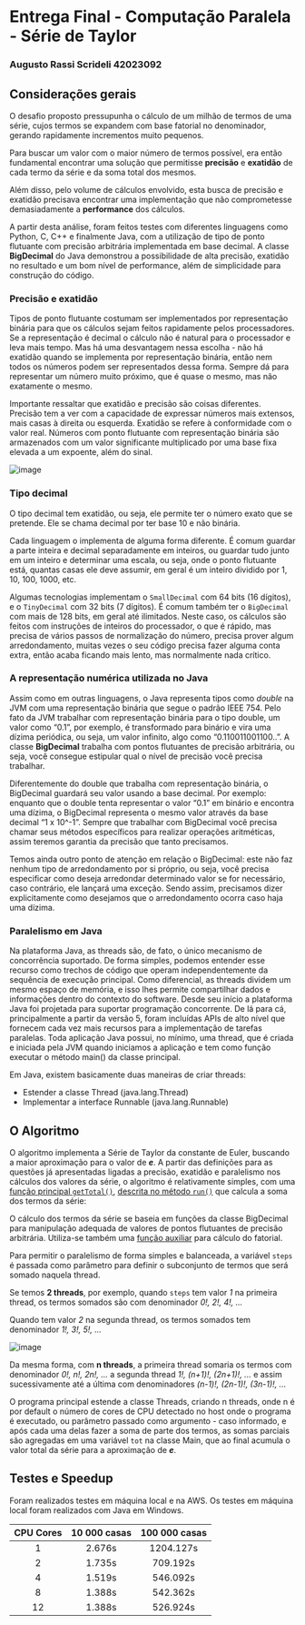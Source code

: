 # Entrega Final - Computação Paralela - Série de Taylor

### Augusto Rassi Scrideli 42023092

## Considerações gerais

O desafio proposto pressupunha o cálculo de um milhão de termos de uma série, cujos termos se expandem com base fatorial no denominador, gerando rapidamente incrementos
muito pequenos.

Para buscar um valor com o maior número de termos possível, era então fundamental encontrar uma solução que permitisse **precisão** e **exatidão** de cada termo da série
e da soma total dos mesmos. 

Além disso, pelo volume de cálculos envolvido, esta busca de precisão e exatidão precisava encontrar uma implementação que não comprometesse demasiadamente a 
**performance** dos cálculos. 

A partir desta análise, foram feitos testes com diferentes linguagens como Python, C, C++ e finalmente Java, com a utilização de tipo de ponto flutuante com precisão 
arbitrária implementada em base decimal. A classe **BigDecimal** do Java demonstrou a possibilidade de alta precisão, exatidão no resultado e um bom nível de performance,
além de simplicidade para construção do código.

### Precisão e exatidão

Tipos de ponto flutuante costumam ser implementados por representação binária para que os cálculos sejam feitos rapidamente pelos processadores. 
Se a representação é decimal o cálculo não é natural para o processador e leva mais tempo. Mas há uma desvantagem nessa escolha - não há exatidão quando se 
implementa por representação binária, então nem todos os números podem ser representados dessa forma. 
Sempre dá para representar um número muito próximo, que é quase o mesmo, mas não exatamente o mesmo.

Importante ressaltar que exatidão e precisão são coisas diferentes. Precisão tem a ver com a capacidade de expressar números mais extensos, 
mais casas à direita ou esquerda. Exatidão se refere à conformidade com o valor real.
Números com ponto flutuante com representação binária são armazenados com um valor significante multiplicado por uma base fixa elevada a um expoente, além do sinal.

![image](https://user-images.githubusercontent.com/101229028/203676404-c4ca6748-9760-4d21-9237-308525e9cd63.png)

### Tipo decimal

O tipo decimal tem exatidão, ou seja, ele permite ter o número exato que se pretende. Ele se chama decimal por ter base 10 e não binária.

Cada linguagem o implementa de alguma forma diferente. É comum guardar a parte inteira e decimal separadamente em inteiros, ou guardar tudo junto em um inteiro 
e determinar uma escala, ou seja, onde o ponto flutuante está, quantas casas ele deve assumir, em geral é um inteiro dividido por 1, 10, 100, 1000, etc.

Algumas tecnologias implementam o `SmallDecimal` com 64 bits (16 dígitos), e o `TinyDecimal` com 32 bits (7 dígitos). É comum também ter o `BigDecimal` com mais de 128 bits,
em geral até ilimitados. Neste caso, os cálculos são feitos com instruções de inteiros do processador, o que é rápido, mas precisa de vários passos de normalização 
do número, precisa prover algum arredondamento, muitas vezes o seu código precisa fazer alguma conta extra, então acaba ficando mais lento, 
mas normalmente nada crítico.

### A representação numérica utilizada no Java

Assim como em outras linguagens, o Java representa tipos como *double* na JVM com uma representação binária que segue o padrão IEEE 754.
Pelo fato da JVM trabalhar com representação binária para o tipo double, um valor como “0.1”, por exemplo, é transformado para binário e vira uma dízima periódica, 
ou seja, um valor infinito, algo como “0.110011001100..”. A classe **BigDecimal** trabalha com pontos flutuantes de precisão arbitrária, ou seja, você consegue 
estipular qual o nível de precisão você precisa trabalhar. 

Diferentemente do double que trabalha com representação binária, o BigDecimal guardará seu valor usando a base decimal. Por exemplo: enquanto que o double tenta 
representar o valor “0.1” em binário e encontra uma dízima, o BigDecimal representa o mesmo valor através da base decimal “1 x 10^-1”. 
Sempre que trabalhar com BigDecimal você precisa chamar seus métodos específicos para realizar operações aritméticas, assim teremos garantia da precisão que tanto 
precisamos. 

Temos ainda outro ponto de atenção em relação o BigDecimal: este não faz nenhum tipo de arredondamento por si próprio, ou seja, 
você precisa especificar como deseja arredondar determinado valor se for necessário, caso contrário, ele lançará uma exceção. 
Sendo assim, precisamos dizer explicitamente como desejamos que o arredondamento ocorra caso haja uma dízima.

### Paralelismo em Java
 
Na plataforma Java, as threads são, de fato, o único mecanismo de concorrência suportado. De forma simples, podemos entender esse recurso como trechos de código que operam independentemente da sequência de execução principal. Como diferencial,  as threads dividem um mesmo espaço de memória, e isso lhes permite compartilhar dados 
e informações dentro do contexto do software.
Desde seu início a plataforma Java foi projetada para suportar programação concorrente. De lá para cá, principalmente a partir da versão 5, foram incluídas APIs de alto nível que fornecem cada vez mais recursos para a implementação de tarefas paralelas. Toda aplicação Java possui, no mínimo, uma thread, que é criada e iniciada pela JVM quando iniciamos a aplicação e tem como função executar o método main() da classe principal.

Em Java, existem basicamente duas maneiras de criar threads:
-	Estender a classe Thread (java.lang.Thread)
-	Implementar a interface Runnable (java.lang.Runnable)

## O Algoritmo

O algoritmo implementa a Série de Taylor da constante de Euler, buscando a maior aproximação para o valor de ***e***.
A partir das definições para as questões já apresentadas ligadas a precisão, exatidão e paralelismo nos cálculos dos valores da série, 
o algoritmo é relativamente simples, com uma [função principal `getTotal()`](https://github.com/aug975/taylor/blob/cd1e39b7f3964a435b561fafbcead3a3196d3b31/VFinal/main.java#L79), [descrita no método `run()`](https://github.com/aug975/taylor/blob/cd1e39b7f3964a435b561fafbcead3a3196d3b31/VFinal/main.java#L102) que calcula a soma dos termos da série:

O cálculo dos termos da série se baseia em funções da classe BigDecimal para manipulação adequada de valores de pontos flutuantes de precisão arbitrária.
Utiliza-se também uma [função auxiliar](https://github.com/aug975/taylor/blob/cd1e39b7f3964a435b561fafbcead3a3196d3b31/VFinal/main.java#L59) para cálculo do fatorial.

Para permitir o paralelismo de forma simples e balanceada, a variável `steps` é passada como parâmetro para definir o subconjunto de termos que será somado naquela thread. 

Se temos **2 threads**, por exemplo, quando `steps` tem valor *1* na primeira thread, os termos somados são com denominador *0!, 2!, 4!, ...*

Quando tem valor *2* na segunda thread, os termos somados tem denominador *1!, 3!, 5!, ...* 

![image](https://user-images.githubusercontent.com/101229028/203701508-2269e394-ac24-48bb-a758-2b727c722df8.png)

Da mesma forma, com **n threads**, a primeira thread somaria os termos com denominador *0!, n!, 2n!, ...* a segunda thread *1!, (n+1)!, (2n+1)!, ...* e assim sucessivamente até a última com denominadores *(n-1)!, (2n-1)!, (3n-1)!, ...*

O programa principal estende a classe Threads, criando n threads, onde n é por default o número de cores de CPU detectado no host onde o programa é executado, ou parâmetro passado como argumento - caso informado, e após cada uma delas fazer a soma de parte dos termos, as somas parciais são agregadas em uma variável `tot` na classe Main, que ao final acumula o valor total da série para a aproximação de ***e***.

## Testes e Speedup

Foram realizados testes em máquina local e na AWS. Os testes em máquina local foram realizados com Java em Windows.

| CPU Cores | 10 000 casas | 100 000 casas |
| :---: | :---: | :---: |
| 1 | 2.676s | 1204.127s |
| 2 | 1.735s | 709.192s |
| 4 | 1.519s | 546.092s |
| 8 | 1.388s | 542.362s |
| 12 | 1.388s | 526.924s |

